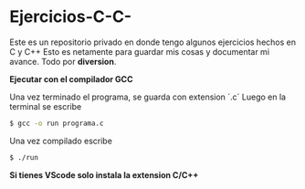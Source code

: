 # Ejercicios-C-C-

Este es un repositorio privado en donde tengo algunos ejercicios hechos en C y C++
Esto es netamente para guardar mis cosas y documentar mi avance.
Todo por **diversion**.

**Ejecutar con el compilador GCC**

Una vez terminado el programa, se guarda con extension ´.c´
Luego en la terminal se escribe

```bash
$ gcc -o run programa.c
```

Una vez compilado escribe 

```bash
$ ./run
```
**Si tienes VScode solo instala la extension C/C++**
